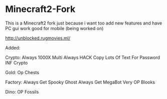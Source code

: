 # Minecraft2-Fork
This is a Minecraft2 fork just because i want too add new features and have PC gui work good for mobile (being worked on)

http://unblocked.rugmovies.ml/


Added:

Crypto:
Always 1000X Multi
Always HACK
Copy Lots Of Text For Password
INF Crypto


Gold:
Op Chests

Factory:
Always Get Spooky Ghost
Always Get MegaBot
Very OP Blooks

Dino:
OP Fossils
